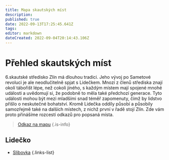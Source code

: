 ```yaml
---
title: Mapa skautských míst
description: 
published: true
date: 2022-09-13T17:25:45.641Z
tags: 
editor: markdown
dateCreated: 2022-09-04T20:14:43.106Z
---
```


# Přehled skautských míst

6.skautské středisko Zlín má dlouhou tradici. Jeho vývoj po Sametové revoluci je ale neodlučitelně spjat s Lidečkem. Mnozí z členů střediska znají okolí tábořišt lépe, než cokoli jiného, s každým místem mají spojené mnohé události a uvědomují si, že podobně to měla také předchozí generace. Tyto události mohou být mezi mladšími snad téměř zapomenuty, čímž by lidstvo přišlo o neskutečné bohatství. Kromě Lidečka oddíly působí a působily samozřejmě také na dalších místech, z nichž první v řadě stojí Zlín. 
Zde vám proto přinášíme rozcestí odkazů pro popsaná místa.


> <a href="https://kronikomapy.pernicka.cz">Odkaz na mapu</a>
{.is-info}


## Lidečko
- [Slibovka](slibovka)
{.links-list}